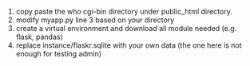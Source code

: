 1. copy paste the who cgi-bin directory under public_html directory.
2. modify myapp.py line 3 based on your directory
3. create a virtual environment and download all module needed (e.g. flask, pandas)
4. replace instance/flaskr.sqlite with your own data (the one here is not enough for testing admin)
